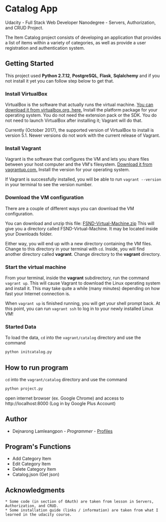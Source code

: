 # Catalog App

Udacity - Full Stack Web Developer Nanodegree - Servers, Authorization, and CRUD Project.

The Item Catalog project consists of developing an application that provides a list of items within a variety of categories, as well as provide a user registration and authentication system.

## Getting Started
This project used **Python 2.7.12**, **PostgreSQL**, **Flask**, **Sqlalchemy**  and  if you not install it yet you can follow step below to get that.

### Install VirtualBox
VirtualBox is the software that actually runs the virtual machine. [You can download it from virtualbox.org, here.](https://www.virtualbox.org/wiki/Download_Old_Builds_5_1) Install the platform package for your operating system. You do not need the extension pack or the SDK. You do not need to launch VirtualBox after installing it; Vagrant will do that.

Currently (October 2017), the supported version of VirtualBox to install is version 5.1. Newer versions do not work with the current release of Vagrant.

### Install Vagrant
Vagrant is the software that configures the VM and lets you share files between your host computer and the VM's filesystem. [Download it from vagrantup.com.](https://www.vagrantup.com/downloads.html) Install the version for your operating system.

If Vagrant is successfully installed, you will be able to run `vagrant --version`
in your terminal to see the version number.

### Download the VM configuration
There are a couple of different ways you can download the VM configuration.

You can download and unzip this file: [FSND-Virtual-Machine.zip](https://s3.amazonaws.com/video.udacity-data.com/topher/2018/April/5acfbfa3_fsnd-virtual-machine/fsnd-virtual-machine.zip) This will give you a directory called FSND-Virtual-Machine. It may be located inside your Downloads folder.

Either way, you will end up with a new directory containing the VM files. Change to this directory in your terminal with `cd`. Inside, you will find another directory called **vagrant**. Change directory to the **vagrant** directory.

### Start the virtual machine
From your terminal, inside the **vagrant** subdirectory, run the command `vagrant up`. This will cause Vagrant to download the Linux operating system and install it. This may take quite a while (many minutes) depending on how fast your Internet connection is.

When `vagrant up` is finished running, you will get your shell prompt back. At this point, you can run `vagrant ssh` to log in to your newly installed Linux VM!

### Started Data
To load the data, `cd` into the `vagrant/catalog` directory and use the command
```bash
python initcatalog.py
```

## How to run program
`cd` into the `vagrant/catalog` directory and use the command
```bash
python project.py
```
open internet browser (ex. Google Chrome) and access to
http://localhost:8000
(Log in by Google Plus Account)

## Author
* Dejnarong Lamleangpon - _Programmer_ - [Profiles](https://github.com/Dejnarong)


## Program's Functions
* Add Category Item
* Edit Category Item
* Delete Category Item
* Catalog.json (Get json)

## Acknowledgments
    * Some code (in section of OAuth) are taken from lesson in Servers, Authorization, and CRUD.
    * Some installation guide (links / information) are taken from what I learned in the udacity course.